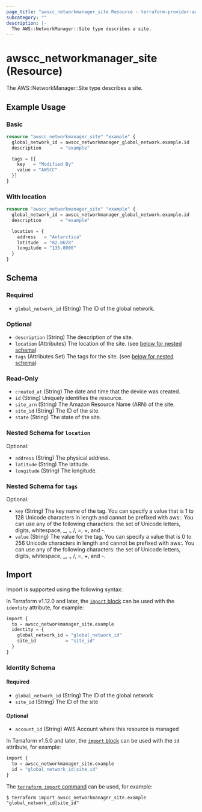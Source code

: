 ```yaml
---
page_title: "awscc_networkmanager_site Resource - terraform-provider-awscc"
subcategory: ""
description: |-
  The AWS::NetworkManager::Site type describes a site.
---
```


# awscc_networkmanager_site (Resource)

The AWS::NetworkManager::Site type describes a site.

## Example Usage

### Basic

```terraform
resource "awscc_networkmanager_site" "example" {
  global_network_id = awscc_networkmanager_global_network.example.id
  description       = "example"

  tags = [{
    key   = "Modified By"
    value = "AWSCC"
  }]
}
```

### With location

```terraform
resource "awscc_networkmanager_site" "example" {
  global_network_id = awscc_networkmanager_global_network.example.id
  description       = "example"

  location = {
    address   = "Antarctica"
    latitude  = "82.8628"
    longitude = "135.0000"
  }
}
```

<!-- schema generated by tfplugindocs -->
## Schema

### Required

- `global_network_id` (String) The ID of the global network.

### Optional

- `description` (String) The description of the site.
- `location` (Attributes) The location of the site. (see [below for nested schema](#nestedatt--location))
- `tags` (Attributes Set) The tags for the site. (see [below for nested schema](#nestedatt--tags))

### Read-Only

- `created_at` (String) The date and time that the device was created.
- `id` (String) Uniquely identifies the resource.
- `site_arn` (String) The Amazon Resource Name (ARN) of the site.
- `site_id` (String) The ID of the site.
- `state` (String) The state of the site.

<a id="nestedatt--location"></a>
### Nested Schema for `location`

Optional:

- `address` (String) The physical address.
- `latitude` (String) The latitude.
- `longitude` (String) The longitude.


<a id="nestedatt--tags"></a>
### Nested Schema for `tags`

Optional:

- `key` (String) The key name of the tag. You can specify a value that is 1 to 128 Unicode characters in length and cannot be prefixed with aws:. You can use any of the following characters: the set of Unicode letters, digits, whitespace, _, ., /, =, +, and -.
- `value` (String) The value for the tag. You can specify a value that is 0 to 256 Unicode characters in length and cannot be prefixed with aws:. You can use any of the following characters: the set of Unicode letters, digits, whitespace, _, ., /, =, +, and -.

## Import

Import is supported using the following syntax:

In Terraform v1.12.0 and later, the [`import` block](https://developer.hashicorp.com/terraform/language/import) can be used with the `identity` attribute, for example:

```terraform
import {
  to = awscc_networkmanager_site.example
  identity = {
    global_network_id = "global_network_id"
    site_id           = "site_id"
  }
}
```

<!-- schema generated by tfplugindocs -->
### Identity Schema

#### Required

- `global_network_id` (String) The ID of the global network
- `site_id` (String) The ID of the site

#### Optional

- `account_id` (String) AWS Account where this resource is managed

In Terraform v1.5.0 and later, the [`import` block](https://developer.hashicorp.com/terraform/language/import) can be used with the `id` attribute, for example:

```terraform
import {
  to = awscc_networkmanager_site.example
  id = "global_network_id|site_id"
}
```

The [`terraform import` command](https://developer.hashicorp.com/terraform/cli/commands/import) can be used, for example:

```shell
$ terraform import awscc_networkmanager_site.example "global_network_id|site_id"
```